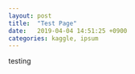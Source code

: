 ```yaml
---
layout: post
title:  "Test Page"
date:   2019-04-04 14:51:25 +0900
categories: kaggle, ipsum
---
```

 testing
